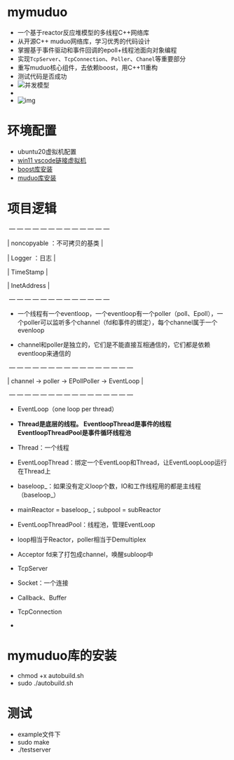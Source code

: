 # mymuduo

- 一个基于reactor反应堆模型的多线程C++网络库
- 从开源C++ muduo网络库，学习优秀的代码设计
- 掌握基于事件驱动和事件回调的epoll+线程池面向对象编程
- 实现`TcpServer`、`TcpConnection`、`Poller`、`Chanel`等重要部分
- 重写muduo核心组件，去依赖boost，用C++11重构
- 测试代码是否成功
- ![并发模型](https://github.com/linyacool/WebServer/raw/master/datum/model.png)
- 
- ![img](https://p1-jj.byteimg.com/tos-cn-i-t2oaga2asx/gold-user-assets/2020/6/20/172d177f31e4e23d~tplv-t2oaga2asx-watermark.awebp)

# 环境配置

- ubuntu20虚拟机配置
- [win11 vscode链接虚拟机](https://www.cnblogs.com/hi3254014978/p/12681594.html)
- [boost库安装](https://blog.csdn.net/QIANGWEIYUAN/article/details/88792874)
- [muduo库安装](https://blog.csdn.net/QIANGWEIYUAN/article/details/89023980)





# 项目逻辑

​     — — — — — — — — — — — — — 

|         noncopyable ：不可拷贝的基类    |

|         Logger ：日志                                  |

|         TimeStamp                                      |

|         InetAddress                                     |

​    — — — — — — — — — — — — — 

- 一个线程有一个eventloop，一个eventloop有一个poller（poll、Epoll），一个poller可以监听多个channel（fd和事件的绑定），每个channel属于一个evenloop

- channel和poller是独立的，它们是不能直接互相通信的，它们都是依赖eventloop来通信的

​     — — — — —  — — — — —  — — — — — —  

| channel -> poller ->  EPollPoller ->  EventLoop   |

​     — — — — —  — — — — —  — — — — — —  

- EventLoop（one loop per thread）

  

- **Thread是底层的线程。
  EventloopThread是事件的线程
  EventloopThreadPool是事件循环线程池**
  
- Thread：一个线程

- EventLoopThread：绑定一个EventLoop和Thread，让EventLoopLoop运行在Thread上

- baseloop_：如果没有定义loop个数，IO和工作线程用的都是主线程（baseloop\_）

- mainReactor = baseloop_；subpool = subReactor

- EventLoopThreadPool：线程池，管理EventLoop



- loop相当于Reactor，poller相当于Demultiplex



- Acceptor fd来了打包成channel，唤醒subloop中



- TcpServer



- Socket：一个连接
- Callback、Buffer



- TcpConnection
- 





# mymuduo库的安装

- chmod +x autobuild.sh
- sudo ./autobuild.sh

# 测试

- example文件下
- sudo make
- ./testserver

